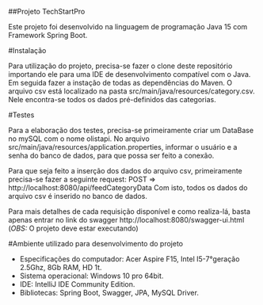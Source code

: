 
##Projeto TechStartPro

Este projeto foi desenvolvido na linguagem de programação Java 15 com Framework Spring Boot.

#Instalação

Para utilização do projeto, precisa-se fazer o clone deste repositório importando ele para uma IDE de desenvolvimento compatível com o Java. Em seguida fazer a instação de todas as dependências do Maven.
O arquivo csv está localizado na pasta src/main/java/resources/category.csv. Nele encontra-se todos os dados pré-definidos das categorias.


#Testes

Para a elaboração dos testes, precisa-se primeiramente criar um DataBase no mySQL com o nome olistapi. No arquivo src/main/java/resources/application.properties, informar o usuário e a senha do banco de dados, para que possa ser feito a conexão.

Para que seja feito a inserção dos dados do arquivo csv, primeiramente precisa-se fazer a seguinte request: POST => http://localhost:8080/api/feedCategoryData 
Com isto, todos os dados do arquivo csv é inserido no banco de dados.

Para mais detalhes de cada requisição disponível e como realiza-lá, basta apenas entrar no link do swagger http://localhost:8080/swagger-ui.html (*OBS:* O projeto deve estar executando)

#Ambiente utilizado para desenvolvimento do projeto

- Especificações do computador: Acer Aspire F15, Intel I5-7°geração 2.5Ghz, 8Gb RAM, HD 1t.
- Sistema operacional: Windows 10 pro 64bit.
- IDE: IntelliJ IDE Community Edition.
- Bibliotecas: Spring Boot, Swagger, JPA, MySQL Driver.
